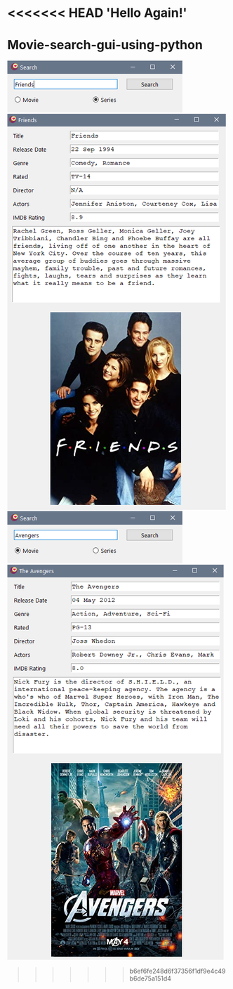 <<<<<<< HEAD
'Hello Again!'
=======
# Movie-search-gui-using-python

![image](https://github.com/Jatinchhabra21/Movie-search-gui-using-python/blob/main/Images/Screenshot%20(2).png)
![image](https://github.com/Jatinchhabra21/Movie-search-gui-using-python/blob/main/Images/Screenshot%20(1).png)
![image](https://github.com/Jatinchhabra21/Movie-search-gui-using-python/blob/main/Images/Screenshot%20(3).png)
![image](https://github.com/Jatinchhabra21/Movie-search-gui-using-python/blob/main/Images/Screenshot%20(4).png)
>>>>>>> b6ef6fe248d6f37356f1df9e4c49b6de75a151d4
